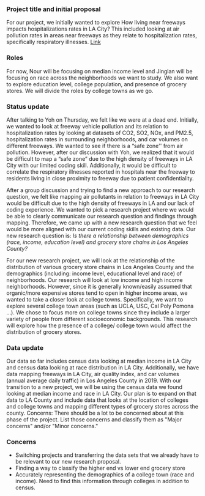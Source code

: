 
### Project title and initial proposal
For our project, we initially wanted to explore How living near freeways impacts hospitalizations rates in LA City? This included looking at air pollution rates in areas near freeways as they relate to hospitalization rates, specifically respiratory illnesses.
[Link](https://github.com/jinglan3089/up206A_Jinglan-Nour/blob/main/Group%20Assignments/Project%20Proposal.md)

### Roles
For now, Nour will be focusing on median income level and Jinglan will be focusing on race across the neighborhoods we want to study. We also want to explore education level, college population, and presence of grocery stores. We will divide the roles by college towns as we go. 

### Status update
After talking to Yoh on Thursday, we felt like we were at a dead end. Initially, we wanted to look at freeway vehicle pollution and its relation to hospitalization rates by looking at datasets of CO2, SO2, NOx, and PM2.5, hospitalization rates in surrounding neighborhoods, and car volumes on different freeways. We wanted to see if there is a “safe zone'' from air pollution. However, after our discussion with Yoh, we realized that it would be difficult to map a “safe zone” due to the high density of freeways in LA City with our limited coding skill. Additionally, it would be difficult to correlate the respiratory illnesses reported in hospitals near the freeway to residents living in close proximity to freeway due to patient confidentiality.

After a group discussion and trying to find a new approach to our research question, we felt like mapping air pollutants in relation to freeways in LA City would be difficult due to the high density of freeways in LA and our lack of coding experience.  We wanted to pick a research project where we would be able to clearly communicate our research question and findings through mapping. Therefore, we came up with a new research question that we feel would be more aligned with our current coding skills and existing data. Our new research question is: _Is there a relationship between demographics (race, income, education level) and grocery store chains in Los Angeles County?_

For our new research project, we will look at the relationship of the distribution of various grocery store chains in Los Angeles County and the demographics (including: income level, educational level and race) of neighborhoods. Our research will look at low income and high income neighborhoods. However, since it is generally known/easily assumed that organic/more expensive stores tend to open in higher income areas, we wanted to take a closer look at college towns. Specifically, we want to explore several college town areas (such as UCLA, USC, Cal Poly Pomona …). We chose to focus more on college towns since they include a larger variety of people from different socioeconomic backgrounds. This research will explore how the presence of a college/ college town would affect the distribution of grocery stores. 

### Data update
Our data so far includes census data looking at median income in LA City and census data looking at race distribution in LA City. Additionally, we have data mapping freeways in LA City, air quality index, and car volumes (annual average daily traffic) in Los Angeles County in 2019. 
With our transition to a new project, we will be using the census data we found looking at median income and race in LA City. Our plan is to expand on that data to LA County and include data that looks at the location of colleges and college towns and mapping different types of grocery stores across the county. 
Concerns: There should be a lot to be concerned about at this phase of the project. List those concerns and classify them as "Major concerns" and/or "Minor concerns."

### Concerns
- Switching projects and transferring the data sets that we already have to be relevant to our new research proposal. 
- Finding a way to classify the higher end vs lower end grocery store
- Accurately representing the demographics of a college town (race and income). Need to find this information through colleges in addition to census. 


